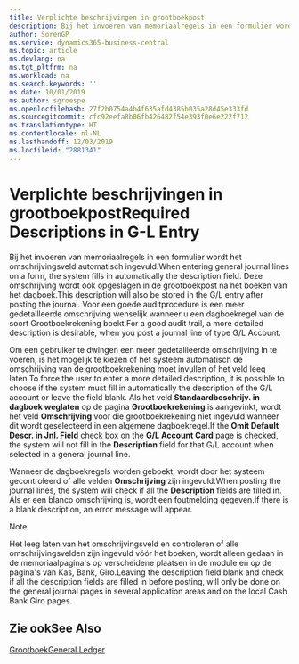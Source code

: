 ```yaml
---
title: Verplichte beschrijvingen in grootboekpost
description: Bij het invoeren van memoriaalregels in een formulier wordt het omschrijvingsveld automatisch ingevuld.
author: SorenGP
ms.service: dynamics365-business-central
ms.topic: article
ms.devlang: na
ms.tgt_pltfrm: na
ms.workload: na
ms.search.keywords: ''
ms.date: 10/01/2019
ms.author: sgroespe
ms.openlocfilehash: 27f2b0754a4b4f635afd4385b035a28d45e333fd
ms.sourcegitcommit: cfc92eefa8b06fb426482f54e393f0e6e222f712
ms.translationtype: HT
ms.contentlocale: nl-NL
ms.lasthandoff: 12/03/2019
ms.locfileid: "2881341"
---
```

# <a name="required-descriptions-in-g-l-entry"></a><span data-ttu-id="b9fcf-103">Verplichte beschrijvingen in grootboekpost</span><span class="sxs-lookup"><span data-stu-id="b9fcf-103">Required Descriptions in G-L Entry</span></span>
<span data-ttu-id="b9fcf-104">Bij het invoeren van memoriaalregels in een formulier wordt het omschrijvingsveld automatisch ingevuld.</span><span class="sxs-lookup"><span data-stu-id="b9fcf-104">When entering general journal lines on a form, the system fills in automatically the description field.</span></span> <span data-ttu-id="b9fcf-105">Deze omschrijving wordt ook opgeslagen in de grootboekpost na het boeken van het dagboek.</span><span class="sxs-lookup"><span data-stu-id="b9fcf-105">This description will also be stored in the G/L entry after posting the journal.</span></span> <span data-ttu-id="b9fcf-106">Voor een goede auditprocedure is een meer gedetailleerde omschrijving wenselijk wanneer u een dagboekregel van de soort Grootboekrekening boekt.</span><span class="sxs-lookup"><span data-stu-id="b9fcf-106">For a good audit trail, a more detailed description is desirable, when you post a journal line of type G/L Account.</span></span>  

<span data-ttu-id="b9fcf-107">Om een gebruiker te dwingen een meer gedetailleerde omschrijving in te voeren, is het mogelijk te kiezen of het systeem automatisch de omschrijving van de grootboekrekening moet invullen of het veld leeg laten.</span><span class="sxs-lookup"><span data-stu-id="b9fcf-107">To force the user to enter a more detailed description, it is possible to choose if the system must fill in automatically the description of the G/L account or leave the field blank.</span></span> <span data-ttu-id="b9fcf-108">Als het veld **Standaardbeschrijv. in dagboek weglaten** op de pagina **Grootboekrekening** is aangevinkt, wordt het veld **Omschrijving** voor die grootboekrekening niet ingevuld wanneer dit wordt geselecteerd in een algemene dagboekregel.</span><span class="sxs-lookup"><span data-stu-id="b9fcf-108">If the **Omit Default Descr. in Jnl. Field** check box on the **G/L Account Card** page is checked, the system will not fill in the **Description** field for that G/L account when selected in a general journal line.</span></span>  

<span data-ttu-id="b9fcf-109">Wanneer de dagboekregels worden geboekt, wordt door het systeem gecontroleerd of alle velden **Omschrijving** zijn ingevuld.</span><span class="sxs-lookup"><span data-stu-id="b9fcf-109">When posting the journal lines, the system will check if all the **Description** fields are filled in.</span></span> <span data-ttu-id="b9fcf-110">Als er een blanco omschrijving is, wordt een foutmelding gegeven.</span><span class="sxs-lookup"><span data-stu-id="b9fcf-110">If there is a blank description, an error message will appear.</span></span>  

> [!NOTE]  
>  <span data-ttu-id="b9fcf-111">Het leeg laten van het omschrijvingsveld en controleren of alle omschrijvingsvelden zijn ingevuld vóór het boeken, wordt alleen gedaan in de memoriaalpagina's op verscheidene plaatsen in de module en op de pagina's van Kas, Bank, Giro.</span><span class="sxs-lookup"><span data-stu-id="b9fcf-111">Leaving the description field blank and check if all the description fields are filled in before posting, will only be done on the general journal pages in several application areas and on the local Cash Bank Giro pages.</span></span>  

## <a name="see-also"></a><span data-ttu-id="b9fcf-112">Zie ook</span><span class="sxs-lookup"><span data-stu-id="b9fcf-112">See Also</span></span>  
 [<span data-ttu-id="b9fcf-113">Grootboek</span><span class="sxs-lookup"><span data-stu-id="b9fcf-113">General Ledger</span></span>](general-ledger.md)
